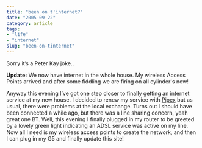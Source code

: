 ```yaml
---
title: "been on t'internet?"
date: "2005-09-22"
category: article
tags:
- "life"
- "internet"
slug: "been-on-tinternet"
---
```


Sorry it’s a Peter Kay joke..

**Update:**
We now have internet in the whole house. My wireless Access Points arrived and after some fiddling we are firing on all cylinder's now!

Anyway this evening I’ve got one step closer to finally getting an internet service at my new house.
I decided to renew my service with [Pipex](https://www.pipex.net) but as usual, there were problems at the local exchange. Turns out I should have been connected a while ago, but there was a line sharing concern, yeah great one BT.
Well, this evening I finally plugged in my router to be greeted by a lovely green light indicating an ADSL service was active on my line. Now all I need is my wireless access points to create the network, and then I can plug in my G5 and finally update this site!
